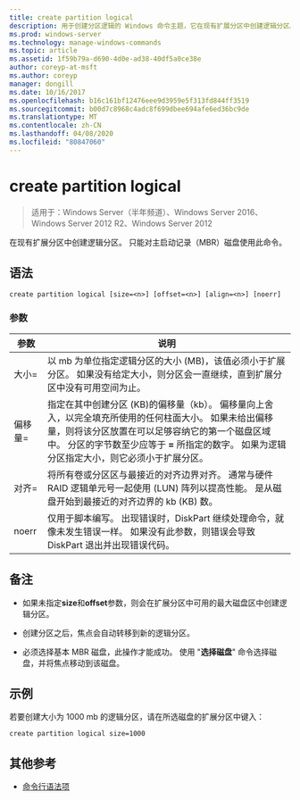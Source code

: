 ```yaml
---
title: create partition logical
description: 用于创建分区逻辑的 Windows 命令主题，它在现有扩展分区中创建逻辑分区。
ms.prod: windows-server
ms.technology: manage-windows-commands
ms.topic: article
ms.assetid: 1f59b79a-d690-4d0e-ad38-40df5a0ce38e
author: coreyp-at-msft
ms.author: coreyp
manager: dongill
ms.date: 10/16/2017
ms.openlocfilehash: b16c161bf12476eee9d3959e5f313fd844ff3519
ms.sourcegitcommit: b00d7c8968c4adc8f699dbee694afe6ed36bc9de
ms.translationtype: MT
ms.contentlocale: zh-CN
ms.lasthandoff: 04/08/2020
ms.locfileid: "80847060"
---
```

# <a name="create-partition-logical"></a>create partition logical

>适用于：Windows Server（半年频道）、Windows Server 2016、Windows Server 2012 R2、Windows Server 2012

在现有扩展分区中创建逻辑分区。 只能对主启动记录（MBR）磁盘使用此命令。

## <a name="syntax"></a>语法  
  
```  
create partition logical [size=<n>] [offset=<n>] [align=<n>] [noerr]  
```  
  
### <a name="parameters"></a>参数  
  
|  参数  |                                                                                                                                                                                                                       说明                                                                                                                                                                                                                        |
|-------------|----------------------------------------------------------------------------------------------------------------------------------------------------------------------------------------------------------------------------------------------------------------------------------------------------------------------------------------------------------------------------------------------------------------------------------------------------------|
|  大小\=<n>  |                                                                                                              以 mb 为单位指定逻辑分区的大小 \(MB\)，该值必须小于扩展分区。 如果没有给定大小，则分区会一直继续，直到扩展分区中没有可用空间为止。                                                                                                               |
| 偏移量\=<n> | 指定在其中创建分区 \(KB\)的偏移量（kb）。 偏移量向上舍入，以完全填充所使用的任何柱面大小。 如果未给出偏移量，则将该分区放置在可以足够容纳它的第一个磁盘区域中。 分区的字节数至少应等于 **\=<n>** 所指定的数字。 如果为逻辑分区指定大小，则它必须小于扩展分区。 |
| 对齐\=<n>  |                                                                                     将所有卷或分区区与最接近的对齐边界对齐。 通常与硬件 RAID 逻辑单元号一起使用 \(LUN\) 阵列以提高性能。  <n> 是从磁盘开始到最接近的对齐边界的 kb \(KB\) 数。                                                                                      |
|    noerr    |                                                                                                                           仅用于脚本编写。 出现错误时，DiskPart 继续处理命令，就像未发生错误一样。 如果没有此参数，则错误会导致 DiskPart 退出并出现错误代码。                                                                                                                           |
  
## <a name="remarks"></a>备注  
  
-   如果未指定**size**和**offset**参数，则会在扩展分区中可用的最大磁盘区中创建逻辑分区。  
  
-   创建分区之后，焦点会自动转移到新的逻辑分区。  
  
-   必须选择基本 MBR 磁盘，此操作才能成功。 使用 "**选择磁盘**" 命令选择磁盘，并将焦点移动到该磁盘。  
  
## <a name="examples"></a><a name=BKMK_examples></a>示例  
若要创建大小为 1000 mb 的逻辑分区，请在所选磁盘的扩展分区中键入：  
  
```  
create partition logical size=1000  
```  
  
## <a name="additional-references"></a>其他参考  
- [命令行语法项](command-line-syntax-key.md)  
  

  

